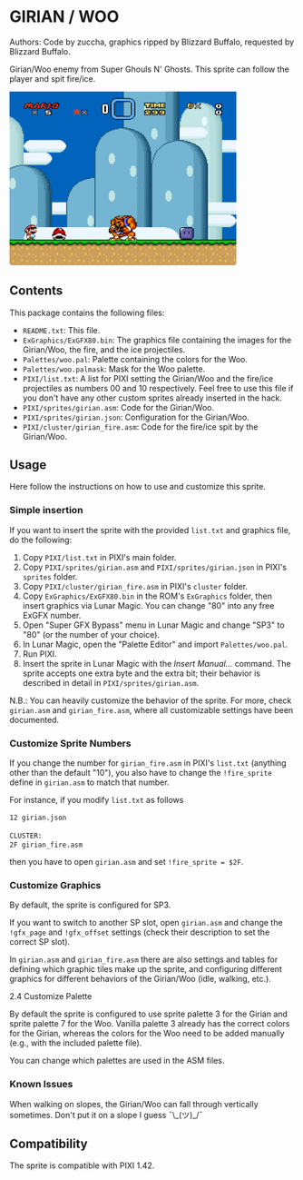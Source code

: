 # GIRIAN / WOO

Authors: Code by zuccha, graphics ripped by Blizzard Buffalo, requested by
Blizzard Buffalo.

Girian/Woo enemy from Super Ghouls N' Ghosts. This sprite can follow the player
and spit fire/ice.

<img src="./docs/assets/images/girian.gif" width="400px" />

## Contents

This package contains the following files:

- `README.txt`: This file.
- `ExGraphics/ExGFX80.bin`: The graphics file containing the images for the
  Girian/Woo, the fire, and the ice projectiles.
- `Palettes/woo.pal`: Palette containing the colors for the Woo.
- `Palettes/woo.palmask`: Mask for the Woo palette.
- `PIXI/list.txt`: A list for PIXI setting the Girian/Woo and the fire/ice
  projectiles as numbers 00 and 10 respectively. Feel free to use this file if
  you don't have any other custom sprites already inserted in the hack.
- `PIXI/sprites/girian.asm`: Code for the Girian/Woo.
- `PIXI/sprites/girian.json`: Configuration for the Girian/Woo.
- `PIXI/cluster/girian_fire.asm`: Code for the fire/ice spit by the Girian/Woo.

## Usage

Here follow the instructions on how to use and customize this sprite.

### Simple insertion

If you want to insert the sprite with the provided `list.txt` and graphics file,
do the following:

1. Copy `PIXI/list.txt` in PIXI's main folder.
2. Copy `PIXI/sprites/girian.asm` and `PIXI/sprites/girian.json` in PIXI's
   `sprites` folder.
3. Copy `PIXI/cluster/girian_fire.asm` in PIXI's `cluster` folder.
4. Copy `ExGraphics/ExGFX80.bin` in the ROM's `ExGraphics` folder, then insert
   graphics via Lunar Magic. You can change "80" into any free ExGFX number.
5. Open "Super GFX Bypass" menu in Lunar Magic and change "SP3" to "80" (or the
   number of your choice).
6. In Lunar Magic, open the "Palette Editor" and import `Palettes/woo.pal`.
7. Run PIXI.
8. Insert the sprite in Lunar Magic with the _Insert Manual..._ command. The
   sprite accepts one extra byte and the extra bit; their behavior is described
   in detail in `PIXI/sprites/girian.asm`.

N.B.: You can heavily customize the behavior of the sprite. For more, check
`girian.asm` and `girian_fire.asm`, where all customizable settings have been
documented.

### Customize Sprite Numbers

If you change the number for `girian_fire.asm` in PIXI's `list.txt` (anything
other than the default "10"), you also have to change the `!fire_sprite` define
in `girian.asm` to match that number.

For instance, if you modify `list.txt` as follows

```
12 girian.json

CLUSTER:
2F girian_fire.asm
```

then you have to open `girian.asm` and set `!fire_sprite = $2F`.

### Customize Graphics

By default, the sprite is configured for SP3.

If you want to switch to another SP slot, open `girian.asm` and change the
`!gfx_page` and `!gfx_offset` settings (check their description to set the
correct SP slot).

In `girian.asm` and `girian_fire.asm` there are also settings and tables for
defining which graphic tiles make up the sprite, and configuring different
graphics for different behaviors of the Girian/Woo (idle, walking, etc.).

2.4 Customize Palette

By default the sprite is configured to use sprite palette 3 for the Girian and
sprite palette 7 for the Woo. Vanilla palette 3 already has the correct colors
for the Girian, whereas the colors for the Woo need to be added manually (e.g.,
with the included palette file).

You can change which palettes are used in the ASM files.

### Known Issues

When walking on slopes, the Girian/Woo can fall through vertically sometimes.
Don't put it on a slope I guess ¯\\\_(ツ)\_/¯

## Compatibility

The sprite is compatible with PIXI 1.42.
